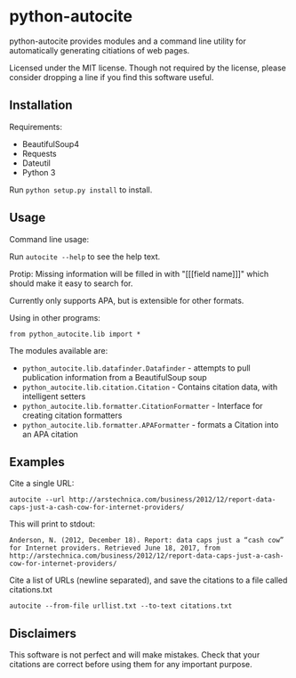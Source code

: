 python-autocite
============

python-autocite provides modules and a command line utility
for automatically generating citiations of web pages.

Licensed under the MIT license. Though not required by the
license, please consider dropping a line if you find this
software useful.

Installation
------------

Requirements:

* BeautifulSoup4
* Requests
* Dateutil
* Python 3

Run `python setup.py install` to install.

Usage
-----------
Command line usage:

Run `autocite --help` to see the help text.

Protip: Missing information will be filled in with "[[[field name]]]" which should make it easy to search for.

Currently only supports APA, but is extensible for other formats.

Using in other programs:

`from python_autocite.lib import *`

The modules available are:
* `python_autocite.lib.datafinder.Datafinder` - attempts to pull
publication information from a BeautifulSoup soup
* `python_autocite.lib.citation.Citation` - Contains citation data, 
with intelligent setters
* `python_autocite.lib.formatter.CitationFormatter` - Interface for
creating citation formatters
* `python_autocite.lib.formatter.APAFormatter` - formats a Citation
into an APA citation

Examples
-----------

Cite a single URL:

`autocite --url http://arstechnica.com/business/2012/12/report-data-caps-just-a-cash-cow-for-internet-providers/`

This will print to stdout:

`Anderson, N. (2012, December 18). Report: data caps just a “cash cow” for Internet providers. Retrieved June 18, 2017, from http://arstechnica.com/business/2012/12/report-data-caps-just-a-cash-cow-for-internet-providers/`

Cite a list of URLs (newline separated), and save the citations to a file called citations.txt

`autocite --from-file urllist.txt --to-text citations.txt`

Disclaimers
-----------
This software is not perfect and will make mistakes. Check that
your citations are correct before using them for any important
purpose.

